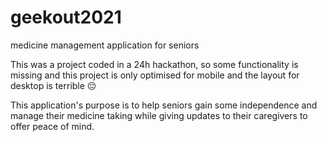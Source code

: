 # geekout2021
medicine management application for seniors

This was a project coded in a 24h hackathon, so some functionality is missing and 
this project is only optimised for mobile and the layout for desktop is terrible 😔

This application's purpose is to help seniors gain some independence and manage their 
medicine taking while giving updates to their caregivers to offer peace of mind.
